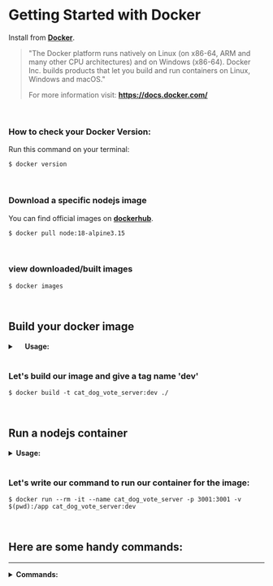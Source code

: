 # Getting Started with Docker

Install from **[Docker](https://docs.docker.com/get-docker/)**.

>"The Docker platform runs natively on Linux (on x86-64, ARM and many other CPU architectures) and on Windows (x86-64). Docker Inc. builds products that let you build and run containers on Linux, Windows and macOS."
> 
> For more information visit:
> **https://docs.docker.com/**

<br>

### How to check your Docker Version:

Run this command on your terminal:

`$ docker version`

<br>


### Download a specific nodejs image

You can find official images on **[dockerhub](https://hub.docker.com/_/node)**.

`$ docker pull node:18-alpine3.15`

<br>


### view downloaded/built images
`$ docker images`

<br>

## Build your docker image

<details>

<summary><b>&emsp; Usage:</b></summary>

>$ docker build [OPTIONS] PATH | URL | -

 ---

`--file , -f` Name of the Dockerfile (Default is 'PATH/Dockerfile')
 
`-t, --tag` list Name and optionally a tag in the 'name:tag' format`

</details>

<br/>

### Let's build our image and give a tag name 'dev'

`$ docker build -t cat_dog_vote_server:dev ./`

<br/>

## Run a nodejs container

<details>

<summary><b> Usage: </b></summary>

> $ docker run [OPTIONS] IMAGE [COMMAND] [ARG...]

---

`-i` for interactive mode
 
`-t` for terminal
 
`-d` for detach

`--name` Assign a name to the container

`--publish , -p` Publish a container's port(s) to the host

`--rm` Automatically remove the container once it has stopped 

`--volume, -v` Allows you to bind a local directory. For more information check **[here](https://docs.docker.com/storage/bind-mounts/)**

</details>

<br/>

### Let's write our command to run our container for the image:

`$ docker run --rm -it --name cat_dog_vote_server -p 3001:3001 -v $(pwd):/app cat_dog_vote_server:dev`

<br>

## Here are some handy commands:

---

<details><summary><b>Commands:</b></summary>

### view running container
`docker ps`

<br>

### remote into the running container
`$ docker exec -it cat_dog_vote_server /bin/sh`

<br>

### look at container information
`$ docker inspect cat_dog_vote_server`

<br>


### look at the logs
`$ docker logs cat_dog_vote_server`

<br>


### stop container
`$ docker stop cat_dog_vote_server`

<br>


### start container again
`$ docker start cat_dog_vote_server`

<br>


### remove container
`$ docker rm cat_dog_vote_server`

<br>

### remove all stopped containers
`$ docker rm $(docker ps --filter status=exited -q)`

<br>

### remove image
`$ docker rmi cat_dog_vote_server`

</details>